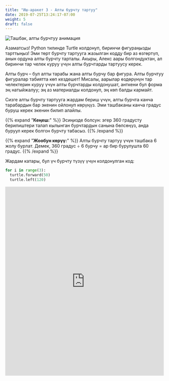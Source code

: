```yaml
---
title: "Иш-аракет 3 - Алты бурчту тартуу"
date: 2019-07-25T13:24:17-07:00
weight: 5
draft: false
---
```


![Ташбак, алты бурчтуу анимация](https://media.giphy.com/media/TDLqC61A5uOAO8WwnJ/giphy.gif)

Азаматсыз! Python тилинде Turtle колдонуп, биринчи фигураңызды тарттыңыз! Эми төрт бурчту тартууга жазылган кодду бир аз өзгөртүп, анын ордуна алты бурчту тарталы. Акыры, Алекс аары болгондуктан, ал биринчи тар челек куруу үчүн алты бурчтарды тартуусу керек.

Алты бурч – бул алты тарабы жана алты бурчу бар фигура. Алты бурчтуу фигуралар табиятта көп кездешет! Мисалы, аарылар өздөрүнүн тар челектерин куруу үчүн алты бурчтарды колдонушат, анткени бул форма эң натыйжалуу; эң аз материалды колдонуп, эң көп балды кармайт.

Сизге алты бурчту тартууга жардам бериш үчүн, алты бурчта канча тарабардын бар экенин ойлонуп көрүңүз. Эми ташбаканы канча градус буруш керек экенин билип алайлы.

{{% expand "**Кеңеш:**" %}} 
Эсиңизде болсун: эгер 360 градусту берилиштери талап кылынган бурчтардын санына бөлсөңүз, анда буруул керек болгон бурчту табасыз.
{{% /expand %}}
<br/>

{{% expand "**Жообун көрүү:**" %}} 
Алты бурчту тартуу үчүн ташбака 6 жолу бурлат. Демек, 360 градус ÷ 6 бурчу = ар бир бурулушта 60 градус.
{{% /expand %}}
<br/>

Жардам катары, бул үч бурчту түзүү үчүн колдонулган код:

``` python
for i in range(3):
  turtle.forward(50)
  turtle.left(120)
```

<iframe src="https://trinket.io/embed/python/e82295e92f" width="100%" height="600" frameborder="0" marginwidth="0" marginheight="0" allowfullscreen></iframe>